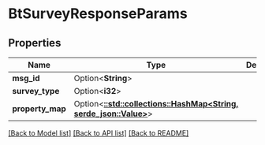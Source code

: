 # BtSurveyResponseParams

## Properties

Name | Type | Description | Notes
------------ | ------------- | ------------- | -------------
**msg_id** | Option<**String**> |  | [optional]
**survey_type** | Option<**i32**> |  | [optional]
**property_map** | Option<[**::std::collections::HashMap<String, serde_json::Value>**](serde_json::Value.md)> |  | [optional]

[[Back to Model list]](../README.md#documentation-for-models) [[Back to API list]](../README.md#documentation-for-api-endpoints) [[Back to README]](../README.md)


